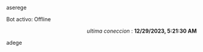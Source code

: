 aserege

<p>Bot activo: Offline</p>
<p align="right"><i>ultima coneccion</i> : <b>12/29/2023, 5:21:30 AM</b></p>

 adege

